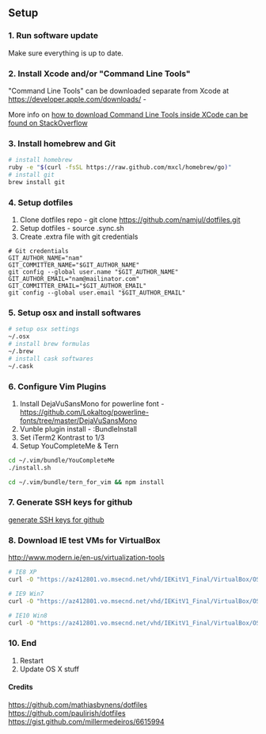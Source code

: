 ## Setup

### 1. Run software update
Make sure everything is up to date.
### 2. Install Xcode and/or "Command Line Tools"

"Command Line Tools" can be downloaded separate from Xcode at
https://developer.apple.com/downloads/ - 

More info on [how to download Command Line Tools inside XCode can be found on StackOverflow](http://stackoverflow.com/questions/9329243/xcode-4-4-and-later-install-command-line-tools)

### 3. Install homebrew and Git
```sh
# install homebrew
ruby -e "$(curl -fsSL https://raw.github.com/mxcl/homebrew/go)"
# install git
brew install git
```

### 4. Setup dotfiles

1. Clone dotfiles repo - git clone https://github.com/namjul/dotfiles.git
2. Setup dotfiles - source .sync.sh
3. Create .extra file with git credentials
```
# Git credentials
GIT_AUTHOR_NAME="nam"
GIT_COMMITTER_NAME="$GIT_AUTHOR_NAME"
git config --global user.name "$GIT_AUTHOR_NAME"
GIT_AUTHOR_EMAIL="nam@mailinator.com"
GIT_COMMITTER_EMAIL="$GIT_AUTHOR_EMAIL"
git config --global user.email "$GIT_AUTHOR_EMAIL"
```

### 5. Setup osx and install softwares
```sh
# setup osx settings
~/.osx
# install brew formulas
~/.brew
# install cask softwares
~/.cask
```

### 6. Configure Vim Plugins
1. Install DejaVuSansMono for powerline font - https://github.com/Lokaltog/powerline-fonts/tree/master/DejaVuSansMono 
2. Vunble plugin install - :BundleInstall
3. Set iTerm2 Kontrast to 1/3
4. Setup YouCompleteMe & Tern
```sh
cd ~/.vim/bundle/YouCompleteMe
./install.sh

cd ~/.vim/bundle/tern_for_vim && npm install
```

### 7. Generate SSH keys for github

[generate SSH keys for github](https://help.github.com/articles/generating-ssh-keys)

### 8. Download IE test VMs for VirtualBox

http://www.modern.ie/en-us/virtualization-tools

```sh
# IE8 XP
curl -O "https://az412801.vo.msecnd.net/vhd/IEKitV1_Final/VirtualBox/OSX/IE8_XP/IE8.XP.For.MacVirtualBox.ova"

# IE9 Win7
curl -O "https://az412801.vo.msecnd.net/vhd/IEKitV1_Final/VirtualBox/OSX/IE9_Win7/IE9.Win7.For.MacVirtualBox.part{1.sfx,2.rar,3.rar,4.rar,5.rar}"

# IE10 Win8
curl -O "https://az412801.vo.msecnd.net/vhd/IEKitV1_Final/VirtualBox/OSX/IE10_Win8/IE10.Win8.For.MacVirtualBox.part{1.sfx,2.rar,3.rar}"
```

### 10. End
1. Restart
2. Update OS X stuff

#### Credits

https://github.com/mathiasbynens/dotfiles
https://github.com/paulirish/dotfiles
https://gist.github.com/millermedeiros/6615994
